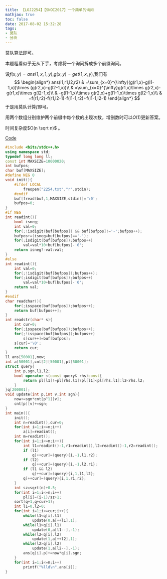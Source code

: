 ```yaml
---
title: 【LOJ2254】【SNOI2017】一个简单的询问
mathjax: true
toc: false
date: 2017-08-02 15:32:28
tags: 
- 莫队
- 分块
---
```


莫队算法即可。

<!-- more -->

本题粗看似乎无从下手，考虑将一个询问拆成多个前缀询问。

设$f(x,y)=ans(1,x,1,y)$,$g(x,y)=get(1,x,y)$,我们有
$$
\begin{align*}
ans(l1,r1,l2,r2)
& =\sum_{x=0}^{\infty}(g(r1,x)-g(l1-1,x))\times (g(r2,x)-g(l2-1,x))\\
& =\sum_{x=0}^{\infty}g(r1,x)\times g(r2,x)-g(r1,x)\times g(l2-1,x)\\
& -g(l1-1,x)\times g(r2,x)+g(l1-1,x)\times g(l2-1,x)\\
& =f(r1,r2)-f(r1,l2-1)-f(l1-1,r2)+f(l1-1,l2-1)
\end{align*}
$$
于是用莫队计算$f$即可。

用两个数组分别维护两个前缀中每个数的出现次数，增删数时可以$O(1)$更新答案。

时间复杂度$O(n \sqrt n)$ 。

[Code](https://github.com/q234rty/OJ-Codes/blob/master/LibreOJ/2254.cpp)

```cpp
#include <bits/stdc++.h>
using namespace std;
typedef long long ll;
const int MAXSIZE=10000020;
int bufpos;
char buf[MAXSIZE];
#define NEG 0
void init(){
	#ifdef LOCAL
		freopen("2254.txt","r",stdin);
	#endif
	buf[fread(buf,1,MAXSIZE,stdin)]='\0';
	bufpos=0;
}
#if NEG
int readint(){
	bool isneg;
	int val=0;
	for(;!isdigit(buf[bufpos]) && buf[bufpos]!='-';bufpos++);
	bufpos+=(isneg=buf[bufpos]=='-');
	for(;isdigit(buf[bufpos]);bufpos++)
		val=val*10+buf[bufpos]-'0';
	return isneg?-val:val;
}
#else
int readint(){
	int val=0;
	for(;!isdigit(buf[bufpos]);bufpos++);
	for(;isdigit(buf[bufpos]);bufpos++)
		val=val*10+buf[bufpos]-'0';
	return val;
}
#endif
char readchar(){
	for(;isspace(buf[bufpos]);bufpos++);
	return buf[bufpos++];
}
int readstr(char* s){
	int cur=0;
	for(;isspace(buf[bufpos]);bufpos++);
	for(;!isspace(buf[bufpos]);bufpos++)
		s[cur++]=buf[bufpos];
	s[cur]='\0';
	return cur;
}
ll ans[50001],now;
int a[50001],cnt[2][50001],pl[50001];
struct query{
	int p,sgn,l1,l2;
	bool operator <(const query& rhs)const{
		return pl[l1]!=pl[rhs.l1]?pl[l1]<pl[rhs.l1]:l2<rhs.l2;
	}
}q[200001];
void update(int p,int v,int sgn){
	now+=sgn*cnt[p^1][v];
	cnt[p][v]+=sgn;
}
int main(){
	init();
	int n=readint(),cur=0;
	for(int i=1;i<=n;i++)
		a[i]=readint();
	int m=readint();
	for(int i=1;i<=m;i++){
		int l1=readint()-1,r1=readint(),l2=readint()-1,r2=readint();
		if (l1)
			q[++cur]=(query){i,-1,l1,r2};
		if (l2)
			q[++cur]=(query){i,-1,l2,r1};
		if (l1 && l2)
			q[++cur]=(query){i,1,l1,l2};
		q[++cur]=(query){i,1,r1,r2};
	}
	int sz=sqrt(n)+0.5;
	for(int i=1;i<=n;i++)
		pl[i]=(i-1)/sz+1;
	sort(q+1,q+cur+1);
	int l1=0,l2=0;
	for(int i=1;i<=cur;i++){
		while(l1<q[i].l1)
			update(0,a[++l1],1);
		while(l1>q[i].l1)
			update(0,a[l1--],-1);
		while(l2<q[i].l2)
			update(1,a[++l2],1);
		while(l2>q[i].l2)
			update(1,a[l2--],-1);
		ans[q[i].p]+=now*q[i].sgn;
	}
	for(int i=1;i<=m;i++)
		printf("%lld\n",ans[i]);
}
```






